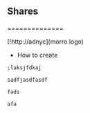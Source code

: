 ## Shares
==============

[!http://adnyc](morro logo)

* How to create
```
;laksjfdkaj

sadfjasdfasdf

fads

afa
`````